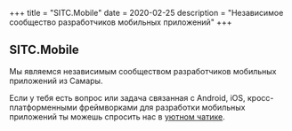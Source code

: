 +++
title = "SITC.Mobile"
date = 2020-02-25
description = "Независимое сообщество разработчиков мобильных приложений"
+++

## SITC.Mobile

Мы являемся независимым сообществом разработчиков мобильных приложений из Самары.

Если у тебя есть вопрос или задача связанная с Android, iOS,
кросс-платформенными фреймворками для разработки мобильных приложений ты можешь спросить нас в
[уютном чатике](https://t.me/sitc_mobile).
